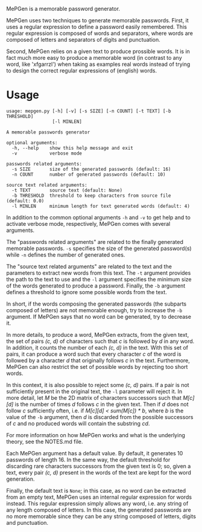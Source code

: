 MePGen is a memorable password generator.

MePGen uses two techniques to generate memorable passwords. First, it uses a regular expression to define a password easily remembered. This regular expression is composed of words and separators, where words are composed of letters and separators of digits and punctuation.

Second, MePGen relies on a given text to produce prossible words. It is in fact much more easy to produce a memorable word (in contrast to any word, like 'xfgarrzl') when taking as examples real words instead of trying to design the correct regular expressions of (english) words.


# Usage

```
usage: mepgen.py [-h] [-v] [-s SIZE] [-n COUNT] [-t TEXT] [-b THRESHOLD]
                 [-l MINLEN]

A memorable passwords generator

optional arguments:
  -h, --help    show this help message and exit
  -v            verbose mode

passwords related arguments:
  -s SIZE       size of the generated passwords (default: 16)
  -n COUNT      number of generated passwords (default: 10)

source text related arguments:
  -t TEXT       source text (default: None)
  -b THRESHOLD  threshold to keep characters from source file (default: 0.0)
  -l MINLEN     minimum length for text generated words (default: 4)
```

In addition to the common optional arguments `-h` and `-v` to get help and to activate verbose mode, respectively, MePGen comes with several arguments.

The "passwords related arguments" are related to the finally generated memorable passwords. `-s` specifies the size of the generated password(s) while `-n` defines the number of generated ones.

The "source text related arguments" are related to the text and the parameters to extract new words from this text. The `-t` argument provides the path to the text to use and the `-l` argument specifies the minimum size of the words generated to produce a password. Finally, the `-b` argument defines a threshold to ignore some possible words from the text.

In short, if the words composing the generated passwords (the subparts composed of letters) are not memorable enough, try to increase the `-b` argument. If MePGen says that no word can be generated, try to decrease it.

In more details, to produce a word, MePGen extracts, from the given text, the set of pairs *(c, d)* of characters such that *c* is followed by *d* in any word. In addition, it counts the number of each *(c, d)* in the text. With this set of pairs, it can produce a word such that every character *c* of the word is followed by a character *d* that originally follows *c* in the text. Furthermore, MePGen can also restrict the set of possible words by rejecting too short words.

In this context, it is also possible to reject some *(c, d)* pairs. If a pair is not sufficiently present in the original text, the `-l` parameter will reject it. In more detail, let *M* be the 2D matrix of characters successors such that *M[c][d]* is the number of times *d* follows *c* in the given text. Then if *d* does not follow *c* sufficiently often, i.e. if *M[c][d] < sum(M[c]) * b*, where *b* is the value of the `-b` argument, then *d* is discarded from the possible successors of *c* and no produced words will contain the substring *cd*.

For more information on how MePGen works and what is the underlying theory, see the NOTES.md file.

Each MePGen argument has a default value. By default, it generates 10 passwords of length 16. In the same way, the default threshold for discarding rare characters successors from the given text is 0; so, given a text, every pair *(c, d)* present in the words of the text are kept for the word generation.

Finally, the default text is `None`; in this case, as no word can be extracted from an empty text, MePGen uses an internal regular expression for words instead. This regular expression simply allows any word, i.e. any string of any length composed of letters. In this case, the generated passwords are no more memorable since they can be any string composed of letters, digits and punctuation.